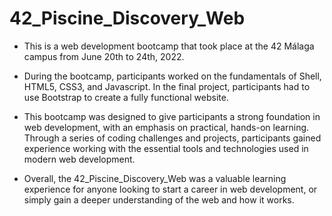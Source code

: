 # 42_Piscine_Discovery_Web

* This is a web development bootcamp that took place at the 42 Málaga campus from June 20th to 24th, 2022.

* During the bootcamp, participants worked on the fundamentals of Shell, HTML5, CSS3, and Javascript. In the final project, participants had to use Bootstrap to create a fully functional website.

* This bootcamp was designed to give participants a strong foundation in web development, with an emphasis on practical, hands-on learning. Through a series of coding challenges and projects, participants gained experience working with the essential tools and technologies used in modern web development.

* Overall, the 42_Piscine_Discovery_Web was a valuable learning experience for anyone looking to start a career in web development, or simply gain a deeper understanding of the web and how it works.
